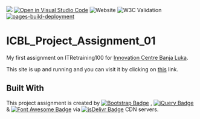 [![](https://data.jsdelivr.com/v1/package/gh/BaleshSrle/baleshsrle.github.io/badge?style=rounded)](https://www.jsdelivr.com/package/gh/BaleshSrle/baleshsrle.github.io)
[![Open in Visual Studio Code](https://img.shields.io/static/v1?logo=visualstudiocode&label=&message=Open%20in%20Visual%20Studio%20Code&labelColor=2c2c32&color=007acc&logoColor=007acc)](https://open.vscode.dev/BaleshSrle/baleshsrle.github.io)
![Website](https://img.shields.io/website?url=https%3A%2F%2Fbaleshsrle.github.io%2F&logo=bootstrap&logoColor=white&labelColor=7952B3&cacheSeconds=120)
![W3C Validation](https://img.shields.io/w3c-validation/html?targetUrl=https%3A%2F%2Fbaleshsrle.github.io%2F&cacheSeconds=120)
[![pages-build-deployment](https://github.com/BaleshSrle/baleshsrle.github.io/actions/workflows/pages/pages-build-deployment/badge.svg?branch=main)](https://github.com/BaleshSrle/baleshsrle.github.io/actions/workflows/pages/pages-build-deployment)


# ICBL_Project_Assignment_01
My first assignment on ITRetraining100 for [Innovation Centre Banja Luka](https://icbl.ba/).

This site is up and running and you can visit it by clicking on [this](https://bit.ly/33SdRyL) link.

## Built With
This project assignment is created by [![Bootstrap Badge](https://img.shields.io/badge/Bootstrap-7952B3?logo=bootstrap&logoColor=white&labelColor=555555)](https://github.com/twbs)
 , [![jQuery Badge](https://img.shields.io/badge/jQuery-0769AD?logo=jquery&logoColor=white&labelColor=555555)](https://github.com/jquery)
 & [![Font Awesome Badge](https://img.shields.io/badge/Font_Awesome-528DD7?logo=fontawesome&logoColor=white&labelColor=555555)](https://github.com/FortAwesome/Font-Awesome)
 via [![jsDelivr Badge](https://img.shields.io/badge/jsDelivr-E84D3D?logo=jsdelivr&logoColor=white&labelColor=555555)](https://github.com/jsdelivr/jsdelivr)
 CDN servers.

